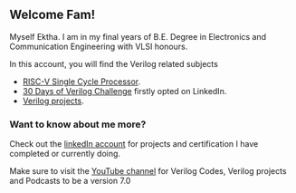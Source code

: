 ## Welcome Fam! 

Myself Ektha. I am in my final years of B.E. Degree in Electronics and Communication Engineering with VLSI honours.

In this account, you will find the Verilog related subjects

- [RISC-V Single Cycle Processor](https://github.com/EkthaReddy/RISC-V-Single-Cycle-Processor).
- [30 Days of Verilog Challenge](https://github.com/EkthaReddy/30-Days-of---Daily-Verilog-Programming-Challenge-) firstly opted on LinkedIn.  
- [Verilog projects](https://github.com/EkthaReddy/Verilog-projects).


### Want to know about me more? 
Check out the [linkedIn account](www.linkedin.com/in/ekthareddy) for projects and certification I have completed or currently doing.

Make sure to visit the [YouTube channel](www.youtube.com/@Codopro) for Verilog Codes, Verilog projects and Podcasts to be a version 7.0
